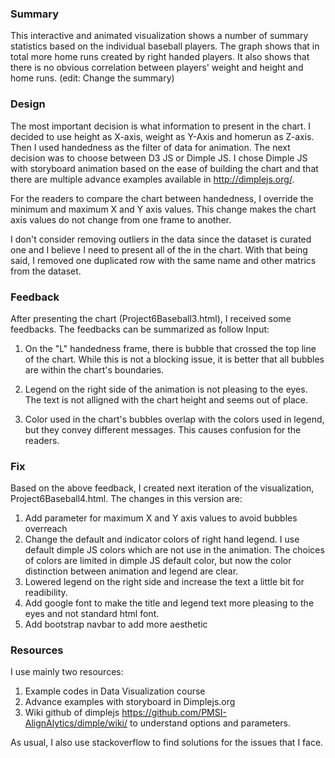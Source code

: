 
### Summary

This interactive and animated visualization shows a number of summary statistics based on the individual baseball players. The graph shows that in total more home runs created by right handed players. It also shows that there is no obvious correlation between players' weight and height and home runs. (edit: Change the summary)

### Design

The most important decision is what information to present in the chart. I decided to use height as X-axis, weight as Y-Axis and homerun as Z-axis. Then I used handedness as the filter of data for animation. The next decision was to choose between D3 JS or Dimple JS. I chose Dimple JS with storyboard animation based on the ease of building the chart and that there are multiple advance examples available in http://dimplejs.org/. 

For the readers to compare the chart between handedness, I override the minimum and maximum X and Y axis values. This change makes the chart axis values do not change from one frame to another. 

I don't consider removing outliers in the data since the dataset is curated one and I believe I need to present all of the in the chart. With that being said, I removed one duplicated row with the same name and other matrics from the dataset.

### Feedback

After presenting the chart (Project6Baseball3.html), I received some feedbacks. The feedbacks can be summarized as follow
Input:

1. On the "L" handedness frame, there is bubble that crossed the top line of the chart. While this is not a blocking issue, it is better that all bubbles are within the chart's boundaries.

2. Legend on the right side of the animation is not pleasing to the eyes. The text is not alligned with the chart height and seems out of place.

3. Color used in the chart's bubbles overlap with the colors used in legend, but they convey different messages. This causes confusion for the readers.


### Fix

Based on the above feedback, I created next iteration of the visualization, Project6Baseball4.html. The changes in this version are:
1. Add parameter for maximum X and Y axis values to avoid bubbles overreach
2. Change the default and indicator colors of right hand legend. I use default dimple JS colors which are not use in the animation. The choices of colors are limited in dimple JS default color, but now the color distinction between animation and legend are clear.
3. Lowered legend on the right side and increase the text a little bit for readibility.
4. Add google font to make the title and legend text more pleasing to the eyes and not standard html font.
5. Add bootstrap navbar to add more aesthetic

### Resources

I use mainly two resources:
1. Example codes in Data Visualization course
2. Advance examples with storyboard in Dimplejs.org
3. Wiki github of dimplejs https://github.com/PMSI-AlignAlytics/dimple/wiki/ to understand options and parameters.

As usual, I also use stackoverflow to find solutions for the issues that I face.




